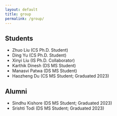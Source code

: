 ```yaml
---
layout: default
title: group
permalink: /group/
---
```

## Students
- Zhuo Liu (CS Ph.D. Student)
- Ding Yu (CS Ph.D. Student)
- Xinyi Liu (IS Ph.D. Collaborator)
- Karthik Dinesh (DS MS Student)
- Manasvi Patwa (DS MS Student)
- Haozheng Du (CS MS Student; Graduated 2023)

## Alumni
- Sindhu Kishore (DS MS Student; Graduated 2023)
- Srishti Todi (DS MS Student; Graduated 2023)


